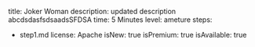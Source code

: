 title: Joker Woman
description: updated description abcdsdasfsdsaadsSFDSA
time: 5 Minutes
level: ameture
steps:
  - step1.md
license: Apache
isNew: true
isPremium: true
isAvailable: true
